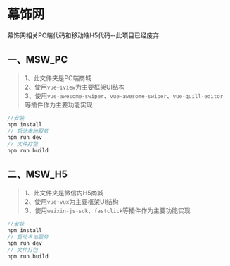 # 幕饰网

幕饰网相关PC端代码和移动端H5代码--此项目已经废弃

## 一、MSW_PC

>1、此文件夹是PC端商城  
>2、使用`vue+iview`为主要框架UI结构  
>3、使用`vue-awesome-swiper`、`vue-awesome-swiper`、`vue-quill-editor`等插件作为主要功能实现

```js
//安装
npm install
// 启动本地服务
npm run dev
// 文件打包
npm run build
```

## 二、MSW_H5

>1、此文件夹是微信内H5商城  
>2、使用`vue+vux`为主要框架UI结构  
>3、使用`weixin-js-sdk`、`fastclick`等插件作为主要功能实现

```js
//安装
npm install
// 启动本地服务
npm run dev
// 文件打包
npm run build
```
